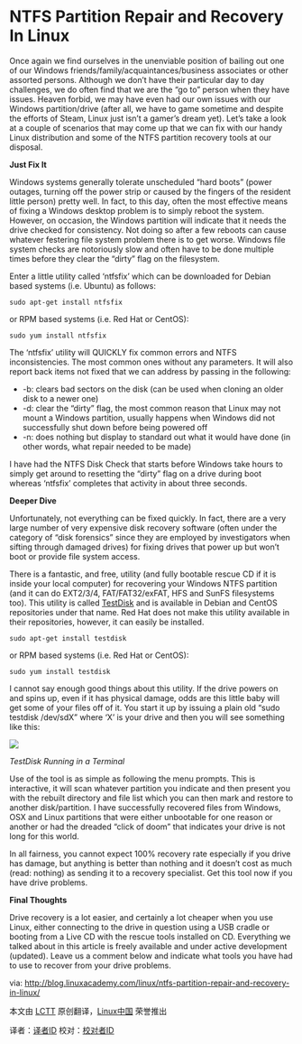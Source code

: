 NTFS Partition Repair and Recovery In Linux
================================================================================
Once again we find ourselves in the unenviable position of bailing out one of our Windows friends/family/acquaintances/business associates or other assorted persons. Although we don’t have their particular day to day challenges, we do often find that we are the “go to” person when they have issues. Heaven forbid, we may have even had our own issues with our Windows partition/drive (after all, we have to game sometime and despite the efforts of Steam, Linux just isn’t a gamer’s dream yet). Let’s take a look at a couple of scenarios that may come up that we can fix with our handy Linux distribution and some of the NTFS partition recovery tools at our disposal.

**Just Fix It**

Windows systems generally tolerate unscheduled “hard boots” (power outages, turning off the power strip or caused by the fingers of the resident little person) pretty well. In fact, to this day, often the most effective means of fixing a Windows desktop problem is to simply reboot the system. However, on occasion, the Windows partition will indicate that it needs the drive checked for consistency. Not doing so after a few reboots can cause whatever festering file system problem there is to get worse. Windows file system checks are notoriously slow and often have to be done multiple times before they clear the “dirty” flag on the filesystem.

Enter a little utility called ‘ntfsfix’ which can be downloaded for Debian based systems (i.e. Ubuntu) as follows:

    sudo apt-get install ntfsfix

or RPM based systems (i.e. Red Hat or CentOS):

    sudo yum install ntfsfix

The ‘ntfsfix’ utility will QUICKLY fix common errors and NTFS inconsistencies. The most common ones without any parameters. It will also report back items not fixed that we can address by passing in the following:

- -b: clears bad sectors on the disk (can be used when cloning an older disk to a newer one)
- -d: clear the “dirty” flag, the most common reason that Linux may not mount a Windows partition, usually happens when Windows did not successfully shut down before being powered off
- -n: does nothing but display to standard out what it would have done (in other words, what repair needed to be made)

I have had the NTFS Disk Check that starts before Windows take hours to simply get around to resetting the “dirty” flag on a drive during boot whereas ‘ntfsfix’ completes that activity in about three seconds.

**Deeper Dive**

Unfortunately, not everything can be fixed quickly. In fact, there are a very large number of very expensive disk recovery software (often under the category of “disk forensics” since they are employed by investigators when sifting through damaged drives) for fixing drives that power up but won’t boot or provide file system access.

There is a fantastic, and free, utility (and fully bootable rescue CD if it is inside your local computer) for recovering your Windows NTFS partition (and it can do EXT2/3/4, FAT/FAT32/exFAT, HFS and SunFS filesystems too). This utility is called [TestDisk][1] and is available in Debian and CentOS repositories under that name. Red Hat does not make this utility available in their repositories, however, it can easily be installed.

    sudo apt-get install testdisk

or RPM based systems (i.e. Red Hat or CentOS):

    sudo yum install testdisk

I cannot say enough good things about this utility. If the drive powers on and spins up, even if it has physical damage, odds are this little baby will get some of your files off of it. You start it up by issuing a plain old “sudo testdisk /dev/sdX” where ‘X’ is your drive and then you will see something like this:

![](http://blog.linuxacademy.com/wp-content/uploads/2013/08/testdisk2.jpg)

*TestDisk Running in a Terminal*

Use of the tool is as simple as following the menu prompts. This is interactive, it will scan whatever partition you indicate and then present you with the rebuilt directory and file list which you can then mark and restore to another disk/partition. I have successfully recovered files from Windows, OSX and Linux partitions that were either unbootable for one reason or another or had the dreaded “click of doom” that indicates your drive is not long for this world.

In all fairness, you cannot expect 100% recovery rate especially if you drive has damage, but anything is better than nothing and it doesn’t cost as much (read: nothing) as sending it to a recovery specialist. Get this tool now if you have drive problems.

**Final Thoughts**

Drive recovery is a lot easier, and certainly a lot cheaper when you use Linux, either connecting to the drive in question using a USB cradle or booting from a Live CD with the rescue tools installed on CD. Everything we talked about in this article is freely available and under active development (updated). Leave us a comment below and indicate what tools you have had to use to recover from your drive problems.


via: http://blog.linuxacademy.com/linux/ntfs-partition-repair-and-recovery-in-linux/

本文由 [LCTT][] 原创翻译，[Linux中国][] 荣誉推出

译者：[译者ID][] 校对：[校对者ID][]

[LCTT]:https://github.com/LCTT/TranslateProject
[Linux中国]:http://linux.cn/portal.php
[译者ID]:http://linux.cn/space/译者ID
[校对者ID]:http://linux.cn/space/校对者ID

[1]:http://www.cgsecurity.org/wiki/TestDisk